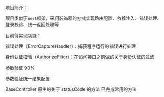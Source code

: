 <!--
 * @Author: 孙永刚 1660998482@qq.com
 * @Date: 2022-10-22 07:19:13
 * @LastEditors: 孙永刚 1660998482@qq.com
 * @LastEditTime: 2022-10-29 18:20:37
 * @FilePath: \ainuo5213-decorators\README.md
 * @Description: 
 * 
 * Copyright (c) 2022 by 孙永刚 1660998482@qq.com, All Rights Reserved. 
-->
项目简介：

项目类似于`nest`框架，采用装饰器的方式实现路由配置、依赖注入、错误处理、登录校验、统一返回处理等

目前待实现功能：

错误处理（ErrorCaptureHandler）：捕获程序运行的错误进行处理

身份认证校验（AuthorizeFilter）：在访问接口之前做的关于身份认证的过滤

参数验证 90%

参数验证统一结果配置

BaseController 原生的关于 statusCode 的方法 已完成常用的方法
